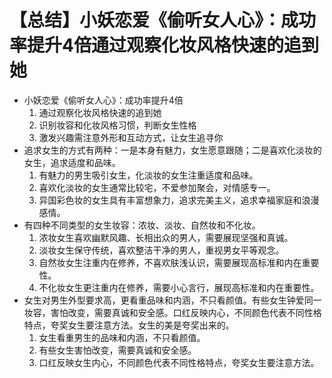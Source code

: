 # 【总结】小妖恋爱《偷听女人心》：成功率提升4倍通过观察化妆风格快速的追到她

-   小妖恋爱《偷听女人心》：成功率提升4倍
    1.  通过观察化妆风格快速的追到她
    2.  识别妆容和化妆风格习惯，判断女生性格
    3.  激发兴趣需注意外形和互动方式，让女生追寻你
-   追求女生的方式有两种：一是本身有魅力，女生愿意跟随；二是喜欢化淡妆的女生，追求适度和品味。
    1.  有魅力的男生吸引女生，化淡妆的女生注重适度和品味。
    2.  喜欢化淡妆的女生通常比较宅，不爱参加聚会，对情感专一。
    3.  异国彩色妆的女生具有丰富想象力，追求完美主义，追求幸福家庭和浪漫感情。
-   有四种不同类型的女生妆容：浓妆、淡妆、自然妆和不化妆。
    1.  浓妆女生喜欢幽默风趣、长相出众的男人，需要展现坚强和真诚。
    2.  淡妆女生保守传统，喜欢整洁干净的男人，重视男女平等观念。
    3.  自然妆女生注重内在修养，不喜欢肤浅认识，需要展现高标准和内在重要性。
    4.  不化妆女生更注重内在修养，需要小心言行，展现高标准和内在重要性。
-   女生对男生外型要求高，更看重品味和内涵，不只看颜值。有些女生钟爱同一妆容，害怕改变，需要真诚和安全感。口红反映内心，不同颜色代表不同性格特点，夸奖女生要注意方法。女生的美是夸奖出来的。 
    1.  女生看重男生的品味和内涵，不只看颜值。
    2.  有些女生害怕改变，需要真诚和安全感。
    3.  口红反映女生内心，不同颜色代表不同性格特点，夸奖女生要注意方法。